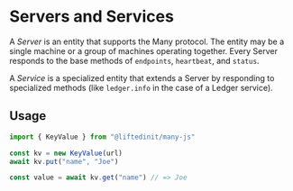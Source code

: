 # Servers and Services

A _Server_ is an entity that supports the Many protocol. The entity may be a
single machine or a group of machines operating together. Every Server responds
to the base methods of `endpoints`, `heartbeat`, and `status`.

A _Service_ is a specialized entity that extends a Server by responding to
specialized methods (like `ledger.info` in the case of a Ledger service).

## Usage

```js
import { KeyValue } from "@liftedinit/many-js"

const kv = new KeyValue(url)
await kv.put("name", "Joe")

const value = await kv.get("name") // => Joe
```
